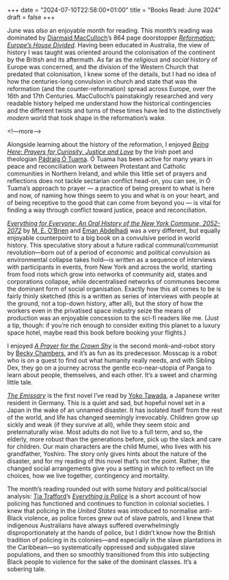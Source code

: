 +++
date = "2024-07-10T22:58:00+01:00"
title = "Books Read: June 2024"
draft = false
+++

June was _also_ an enjoyable month for reading. This month’s reading was dominated by  [Diarmaid MacCulloch](https://www.theology.ox.ac.uk/people/diarmaid-macculloch)’s  864 page doorstopper *[Reformation: Europe’s House Divided](https://uk.bookshop.org/p/books/reformation-europe-s-house-divided-1490-1700-diarmaid-macculloch/2626023?ean=9780140285345)*. Having been educated in Australia, the view of history I was taught was oriented around the colonisation of the continent by the British and its aftermath. As far as the _religious_ and _social_ history of Europe was concerned, and the division of the Western Church that predated that colonisation, I knew some of the details, but I had no idea of how the centuries-long convulsion in church and state that was the reformation (and the counter-reformation) spread across Europe, over the 16th and 17th Centuries. MacCulloch’s painstakingly researched and very readable history helped me understand how the historical contingencies and the different twists and turns of these times have led to the distinctively _modern_ world that took shape in the reformation’s wake.

<!—more—>

Alongside learning about the history of the reformation, I enjoyed *[Being Here: Prayers for Curiosity, Justice and Love](https://uk.bookshop.org/p/books/being-here-prayers-for-curiosity-justice-and-love-padraig-o-tuama/7641298?ean=9780802883476)* by the Irish poet and theologian [Pádraig Ó Tuama](https://www.padraigotuama.com).  Ó Tuama has been active for many years in peace and reconciliation work between Protestant and Catholic communities in Northern Ireland, and while this little set of prayers and reflections does not tackle sectarian conflict head-on, you can see, in Ó Tuama’s approach to prayer — a practice of being present to what is here and now, of naming how things seem to you and what is on your heart, and of being receptive to the good that can come from beyond you — is vital for finding a way through conflict toward justice, peace and reconciliation.

*[Everything for Everyone: An Oral History of the New York Commune, 2052-2072](https://www.commonnotions.org/everything-for-everyone)* by [M. E. O’Brien](https://genderhorizon.com) and [Eman Abdelhadi](https://humdev.uchicago.edu/directory/Eman-Abdelhadi) was a very different, but equally enjoyable counterpoint to a big book on a convulsive period in world history. This  speculative story about a future radical communal/communist revolution—born out of a period of economic and political convulsion as environmental collapse takes hold—is written as a sequence of interviews with participants in events, from New York and across the world, starting from food riots which grow into networks of community aid, states and corporations collapse, while decentralised networks of communes become the dominant form of social organisation. Exactly how this all comes to be is fairly thinly sketched (this is a written as series of interviews with people at the ground, not a top-down history, after all), but the story of how the workers even in the privatised space industry seize the means of production was an enjoyable concession to the sci-fi readers like me. (Just a tip, though: if you’re rich enough to consider exiting this planet to a luxury space hotel, maybe read this book before booking your flights.)

I enjoyed *[A Prayer for the Crown Shy](https://uk.bookshop.org/p/books/a-prayer-for-the-crown-shy-becky-chambers/7073420?ean=9781250236234)* is the second monk-and-robot story by [Becky Chambers](https://www.otherscribbles.com), and it’s as fun as its predecessor. Mosscap is a robot who is on a quest to find out what humanity really needs, and with Sibling Dex, they go on a journey across the gentle eco-near-utopia of Panga to learn about people, themselves, and each other. It’s a sweet and charming little tale. 

[*The Emissary*](https://www.amazon.co.uk/Emissary-Yoko-Tawada/dp/0811227626/consequentlyorg) is the first novel I’ve read by [Yoko Tawada](http://yokotawada.de/english/), a Japanese writer resident in Germany. This is a quiet and sad, but hopeful novel set in a Japan in the wake of an unnamed disaster. It has isolated itself from the rest of the world, and life has changed seemingly irrevocably. Children grow up sickly and weak (if they survive at all), while they seem stoic and preternaturally wise. Most adults do not live to a full term, and so, the elderly, more robust than the generations before, pick up the slack and care for children. Our main characters are the child Mumei, who lives with his grandfather, Yoshiro. The story only gives hints about the nature of the disaster, and for my reading of this novel that’s not the point. Rather, the changed social arrangements give you a setting in which to reflect on life choices, how we live together, contingency and mortality.

The month’s reading rounded out with some history and political/social analysis: [Tia Trafford](https://www.uca.ac.uk/about-us/our-staff/dr-tia-trafford/)’s  *[Everything is Police](https://www.upress.umn.edu/book-division/books/everything-is-police)* is a short account of how policing has functioned and continues to function in colonial societies. I knew that policing in the *United States* was introduced to normalise anti-Black violence, as police forces grew out of slave patrols, and I knew that indigenous Australians have always suffered overwhelmingly disproportionately at the hands of police, but I didn’t know how the British tradition of policing in its colonies—and especially in the slave plantations in the Caribbean—so systematically oppressed and subjugated slave populations, and then so smoothly transitioned from this into subjecting Black people to violence for the sake of the dominant classes. It’s a sobering tale.


